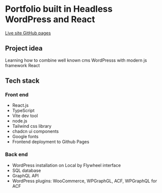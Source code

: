 # Portfolio built in Headless WordPress and React

[Live site GitHub pages](https://perrosen63.github.io/portfolio-react/)

## Project idea
Learning how to combine well known cms WordPresss with modern js framework React 

## Tech stack

### Front end
- React.js
- TypeScript
- Vite dev tool
- node.js
- Tailwind css library
- chadcn ui components
- Google fonts
- Frontend deployment to Github Pages
### Back end
- WordPress installation on Local by Flywheel interface
- SQL database
- GraphQL API
- WordPress plugins: WooCommerce, WPGraphGL, ACF, WPGraphQL for ACF
